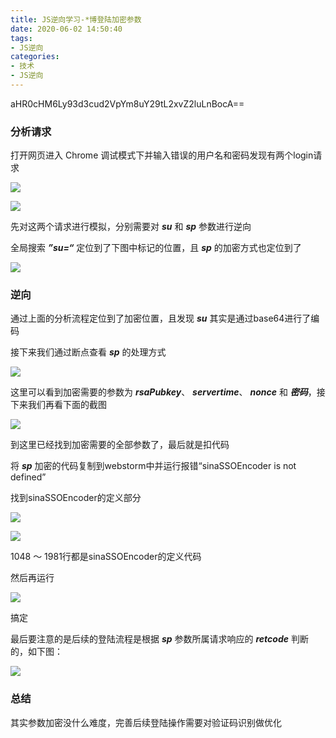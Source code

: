 ```yaml
---
title: JS逆向学习-*博登陆加密参数
date: 2020-06-02 14:50:40
tags:
- JS逆向
categories:
- 技术
- JS逆向
---
```


aHR0cHM6Ly93d3cud2VpYm8uY29tL2xvZ2luLnBocA==



### 分析请求

打开网页进入 Chrome 调试模式下并输入错误的用户名和密码发现有两个login请求

![](WX20200602-150346.png)

![](WX20200602-150642.png)

先对这两个请求进行模拟，分别需要对 ***su*** 和 ***sp*** 参数进行逆向

全局搜索 ***”su=“*** 定位到了下图中标记的位置，且 ***sp*** 的加密方式也定位到了

![](WX20200602-151611.png)

### 逆向

通过上面的分析流程定位到了加密位置，且发现 ***su*** 其实是通过base64进行了编码

接下来我们通过断点查看 ***sp*** 的处理方式

![](WX20200602-152501.png)

这里可以看到加密需要的参数为 ***rsaPubkey***、 ***servertime***、 ***nonce*** 和 ***密码***，接下来我们再看下面的截图

![](WX20200602-152949.png)

到这里已经找到加密需要的全部参数了，最后就是扣代码

将 ***sp*** 加密的代码复制到webstorm中并运行报错“sinaSSOEncoder is not defined”

找到sinaSSOEncoder的定义部分

![](WX20200602-155623.png)

![](WX20200602-155709.png)

1048 ～ 1981行都是sinaSSOEncoder的定义代码

然后再运行

![](WX20200602-155858@2x.png)

搞定

最后要注意的是后续的登陆流程是根据 ***sp*** 参数所属请求响应的 ***retcode*** 判断的，如下图：

![](WX20200602-160244.png)

### 总结

其实参数加密没什么难度，完善后续登陆操作需要对验证码识别做优化